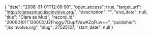 {
  "date": "2006-01-01T12:00:00", 
  "open_access": true, 
  "target_url": "http://clareasmud.jiscinvolve.org/", 
  "description": "", 
  "end_date": null, 
  "title": "Clare as Mud", 
  "record_id": "20060101T120000/J2Fhqgy/7DupfVawAZqFuw==", 
  "publisher": "jiscinvolve.org", 
  "slug": 27525127, 
  "start_date": null
}

